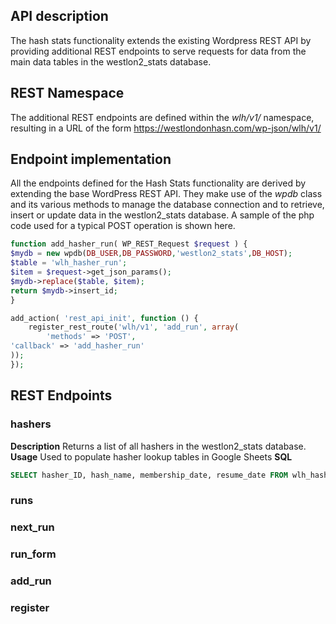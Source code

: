 


## API description
The hash stats functionality extends the existing Wordpress REST API by providing additional REST endpoints to serve requests for data from the main data tables in the westlon2_stats database.  

## REST Namespace
The additional REST endpoints are defined within the *wlh/v1/* namespace, resulting in a URL of the form 
https://westlondonhasn.com/wp-json/wlh/v1/

## Endpoint implementation
All the endpoints defined for the Hash Stats functionality are derived by extending the base WordPress REST API.  They make use of the *wpdb* 
class and its various methods to manage the database connection and to retrieve, insert or update data in the westlon2_stats database.  A sample of the php code used for a typical POST operation is shown here.
```php
function add_hasher_run( WP_REST_Request $request ) {
$mydb = new wpdb(DB_USER,DB_PASSWORD,'westlon2_stats',DB_HOST);
$table = 'wlh_hasher_run';
$item = $request->get_json_params();
$mydb->replace($table, $item);
return $mydb->insert_id;
}

add_action( 'rest_api_init', function () {
	register_rest_route('wlh/v1', 'add_run', array(
		'methods' => 'POST',
'callback' => 'add_hasher_run'
));
});
```

## REST Endpoints

### hashers
**Description**
Returns a list of all hashers in the  westlon2_stats database.
**Usage**
Used to populate hasher lookup tables in Google Sheets
**SQL**
```SQL
SELECT hasher_ID, hash_name, membership_date, resume_date FROM wlh_hasher
```

### runs

### next_run 

### run_form

### add_run

### register
<!--stackedit_data:
eyJoaXN0b3J5IjpbMjEyODg1MTYzNywxOTM3NTExMzczLDg5Nj
AxMDExMywxMDM2MjAzNTkwLC0xNDEwNTIzOTMwXX0=
-->